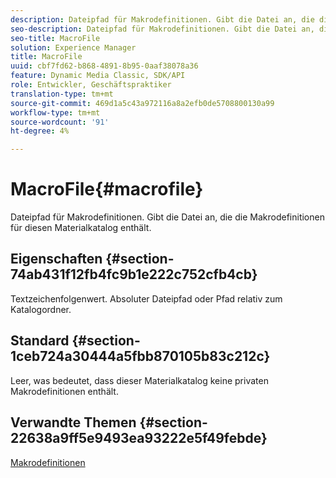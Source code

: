 ```yaml
---
description: Dateipfad für Makrodefinitionen. Gibt die Datei an, die die Makrodefinitionen für diesen Materialkatalog enthält.
seo-description: Dateipfad für Makrodefinitionen. Gibt die Datei an, die die Makrodefinitionen für diesen Materialkatalog enthält.
seo-title: MacroFile
solution: Experience Manager
title: MacroFile
uuid: cbf7fd62-b868-4891-8b95-0aaf38078a36
feature: Dynamic Media Classic, SDK/API
role: Entwickler, Geschäftspraktiker
translation-type: tm+mt
source-git-commit: 469d1a5c43a972116a8a2efb0de5708800130a99
workflow-type: tm+mt
source-wordcount: '91'
ht-degree: 4%

---
```



# MacroFile{#macrofile}

Dateipfad für Makrodefinitionen. Gibt die Datei an, die die Makrodefinitionen für diesen Materialkatalog enthält.

## Eigenschaften {#section-74ab431f12fb4fc9b1e222c752cfb4cb}

Textzeichenfolgenwert. Absoluter Dateipfad oder Pfad relativ zum Katalogordner.

## Standard {#section-1ceb724a30444a5fbb870105b83c212c}

Leer, was bedeutet, dass dieser Materialkatalog keine privaten Makrodefinitionen enthält.

## Verwandte Themen {#section-22638a9ff5e9493ea93222e5f49febde}

[Makrodefinitionen](../../../../../ir-api/material-cat/image-rendering-api-ref/c-ir-material-catalog/c-ir-macro-definition-reference/c-ir-macro-definition-reference.md#concept-477b77fa187147bfa55fa67134d4a453)

